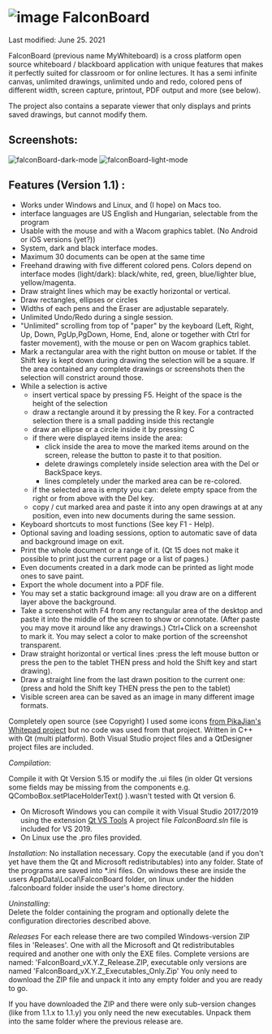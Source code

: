 # ![image](https://user-images.githubusercontent.com/37068759/114211459-f61df280-9960-11eb-8e57-eddca19dcf7e.png) FalconBoard
Last modified: June 25. 2021


FalconBoard (previous name MyWhiteboard) is a cross platform open source 
whiteboard / blackboard application with unique features that makes it 
perfectly suited for classroom or for online lectures. It has a semi 
infinite canvas, unlimited drawings, unlimited undo and redo, colored 
pens of different width, screen capture, printout, PDF output and more (see below).

The project also contains a separate viewer that only displays and prints
saved drawings, but cannot modify them.

## Screenshots:
![falconBoard-dark-mode](https://user-images.githubusercontent.com/37068759/121942239-8d803700-cd50-11eb-8493-e239f46e7da7.jpg)
![falconBoard-light-mode](https://user-images.githubusercontent.com/37068759/121942173-79d4d080-cd50-11eb-8ffe-dd9b99eed039.jpg)
## Features (Version 1.1) : 

   -  Works under Windows and Linux, and (I hope) on Macs too.
   -  interface languages are US English and Hungarian, selectable from the 
      program
   -  Usable with the mouse and with a Wacom graphics tablet. 
        (No Android or iOS versions (yet?))
   -  System, dark and black interface modes.
   -  Maximum 30 documents can be open at the same time
   -  Freehand drawing with five different colored pens. Colors depend on
      interface modes (light/dark): black/white, red, green, blue/lighter blue, 
      yellow/magenta.
   -  Draw straight lines which may be exactly horizontal or vertical.
   -  Draw rectangles, ellipses or circles
   -  Widths of each pens and the Eraser are adjustable separately.
   -  Unlimited Undo/Redo during a single session.
   -  "Unlimited" scrolling from top of "paper" by the keyboard 
      (Left, Right, Up, Down, PgUp,PgDown, Home, End, 
       alone or together with Ctrl for faster movement), with the mouse or
       pen on Wacom graphics tablet.
   -  Mark a rectangular area with the right button on mouse or tablet. 
        If the Shift key is kept down during drawing the selection will
        be a square.
        If the area contained any complete drawings or screenshots then 
        the selection will constrict around those.
   -  While a selection is active
        - insert vertical space by pressing F5. Height of the space is the 
            height of the selection
        - draw a rectangle around it by pressing the R key. For a contracted
          selection there is a small padding inside this rectangle
        - draw an ellipse or a circle inside it by pressing C
        - if there were displayed items inside the area:
            - click inside the area to move the marked items around on the screen,
              release the button to paste it to that position.
            - delete drawings completely inside selection
              area with the Del or BackSpace keys.
            - lines completely under the marked area can be re-colored.
        - if the selected area is empty you can:
              delete empty space from the right or from above with the Del key. 
        - copy / cut marked area and paste it into any open drawings at at any 
          position, even into new documents during the same session.
   -  Keyboard shortcuts to most functions (See key F1 - Help).
   -  Optional saving and loading sessions, option to automatic save of data
      and background image on exit.
   -  Print the whole document or a range of it. (Qt 15 does not make it possible
      to print just the current page or a list of pages.)
   -  Even documents created in a dark mode can be printed as light mode ones to
      save paint.
   -  Export the whole document into a PDF file. 
   -  You may set a static background image: all you draw are on a different layer above
        the background.
   -  Take a screenshot with F4 from any rectangular area of the desktop and
      paste it into the middle of the screen to show or connotate. (After paste
      you may move it around like any drawings.) Ctrl+Click on a screenshot to
      mark it. You may select a color to make portion of the screenshot transparent.
  -   Draw straight horizontal or vertical lines :press the left mouse button or 
        press the pen to the tablet THEN press and hold the Shift key and start
        drawing).
  -   Draw a straight line from the last drawn position to the current one:
        (press and hold the Shift key THEN press the pen to the tablet)
  -   Visible screen area can be saved as an image in many different image formats.

  Completely open source (see Copyright)
        I used some icons [from PikaJian's Whitepad project](https://github.com/PikaJian)
        but no code was used from that project.
  Written in C++ with Qt (multi platform).
  Both Visual Studio project files and a QtDesigner project files are included.
  
*Compilation*:

  Compile it with Qt Version 5.15 or modify the .ui files 
    (in older Qt versions some fields may be missing from the components 
    e.g. QComboBox.setPlaceHolderText() ).wasn't tested with Qt version 6.
  - On Microsoft Windows you can  compile it with Visual Studio 2017/2019
    using the extension [Qt VS Tools](https://marketplace.visualstudio.com/items?itemName=TheQtCompany.QtVisualStudioTools-19123)
    A project file *FalconBoard.sln* file is included for VS 2019.
  - On Linux use the .pro files provided. 

*Installation*:
  No installation necessary. Copy the executable (and if you don't yet have them the Qt and Microsoft redistributables)
    into any folder. State of the programs are saved into *.ini files. On windows these are inside the
    users AppData\Local\FalconBoard folder, on linux under the hidden .falconboard folder inside the user's home directory.

*Uninstalling*:    
    Delete the folder containing the program and optionally delete the configuration directories described above.

*Releases*
  For each release there are two compiled Windows-version ZIP files 
  in 'Releases'. One with all the Microsoft and Qt redistributables required
  and another one  with only the EXE files.
  Complete versions are named: 'FalconBoard_vX.Y.Z_Release.ZIP,
  executable only versions are named 'FalconBoard_vX.Y.Z_Executables_Only.Zip'
  You only need to download the ZIP file and unpack it into any empty folder
  and you are ready to go.
  
  If you have downloaded the ZIP and there were only sub-version changes 
  (like from 1.1.x to 1.1.y) you only need the new executables. 
  Unpack them into the same folder where the previous release are.
